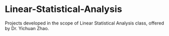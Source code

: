 # Linear-Statistical-Analysis
Projects developed in the scope of Linear Statistical Analysis class, offered by Dr. Yichuan Zhao. 
